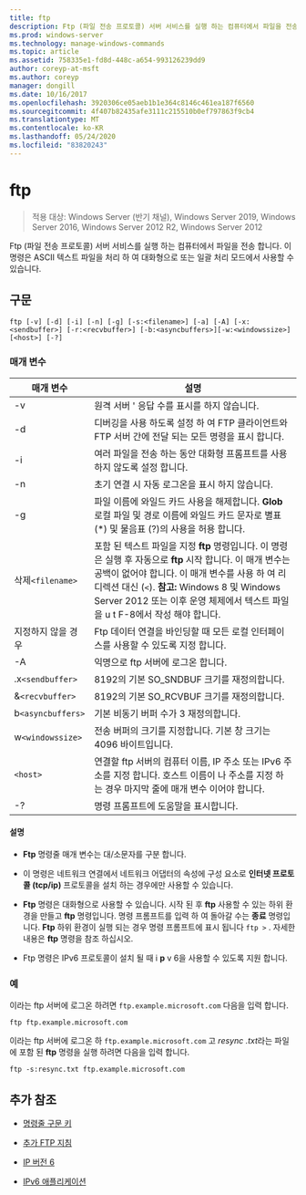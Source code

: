 ```yaml
---
title: ftp
description: Ftp (파일 전송 프로토콜) 서버 서비스를 실행 하는 컴퓨터에서 파일을 전송 하는 ftp 명령에 대 한 참조 항목입니다.
ms.prod: windows-server
ms.technology: manage-windows-commands
ms.topic: article
ms.assetid: 758335e1-fd8d-448c-a654-993126239dd9
author: coreyp-at-msft
ms.author: coreyp
manager: dongill
ms.date: 10/16/2017
ms.openlocfilehash: 3920306ce05aeb1b1e364c8146c461ea187f6560
ms.sourcegitcommit: 4f407b82435afe3111c215510b0ef797863f9cb4
ms.translationtype: MT
ms.contentlocale: ko-KR
ms.lasthandoff: 05/24/2020
ms.locfileid: "83820243"
---
```

# <a name="ftp"></a>ftp

> 적용 대상: Windows Server (반기 채널), Windows Server 2019, Windows Server 2016, Windows Server 2012 R2, Windows Server 2012

Ftp (파일 전송 프로토콜) 서버 서비스를 실행 하는 컴퓨터에서 파일을 전송 합니다. 이 명령은 ASCII 텍스트 파일을 처리 하 여 대화형으로 또는 일괄 처리 모드에서 사용할 수 있습니다.

## <a name="syntax"></a>구문

```
ftp [-v] [-d] [-i] [-n] [-g] [-s:<filename>] [-a] [-A] [-x:<sendbuffer>] [-r:<recvbuffer>] [-b:<asyncbuffers>][-w:<windowssize>][<host>] [-?]
```

### <a name="parameters"></a>매개 변수

| 매개 변수 | 설명 |
| ----------| ----------- |
| -v | 원격 서버 ' 응답 수를 표시를 하지 않습니다. |
| -d | 디버깅을 사용 하도록 설정 하 여 FTP 클라이언트와 FTP 서버 간에 전달 되는 모든 명령을 표시 합니다. |
| -i | 여러 파일을 전송 하는 동안 대화형 프롬프트를 사용 하지 않도록 설정 합니다. |
| -n | 초기 연결 시 자동 로그온을 표시 하지 않습니다. |
| -g | 파일 이름에 와일드 카드 사용을 해제합니다.  **Glob** 로컬 파일 및 경로 이름에 와일드 카드 문자로 별표 (*) 및 물음표 (?)의 사용을 허용 합니다. |
| 삭제`<filename>` | 포함 된 텍스트 파일을 지정 **ftp** 명령입니다. 이 명령은 실행 후 자동으로 **ftp** 시작 합니다. 이 매개 변수는 공백이 없어야 합니다. 이 매개 변수를 사용 하 여 리디렉션 대신 (`<`). **참고:** Windows 8 및 Windows Server 2012 또는 이후 운영 체제에서 텍스트 파일을 u t F-8에서 작성 해야 합니다. |
| 지정하지 않을 경우 | Ftp 데이터 연결을 바인딩할 때 모든 로컬 인터페이스를 사용할 수 있도록 지정 합니다. |
| -A | 익명으로 ftp 서버에 로그온 합니다. |
| .x`<sendbuffer> `| 8192의 기본 SO_SNDBUF 크기를 재정의합니다. |
| &`<recvbuffer>` | 8192의 기본 SO_RCVBUF 크기를 재정의합니다. |
| b`<asyncbuffers>` | 기본 비동기 버퍼 수가 3 재정의합니다. |
| w`<windowssize>` | 전송 버퍼의 크기를 지정합니다. 기본 창 크기는 4096 바이트입니다. |
| `<host>` | 연결할 ftp 서버의 컴퓨터 이름, IP 주소 또는 IPv6 주소를 지정 합니다. 호스트 이름이 나 주소를 지정 하는 경우 마지막 줄에 매개 변수 이어야 합니다. |
| -? | 명령 프롬프트에 도움말을 표시합니다. |

#### <a name="remarks"></a>설명

- **Ftp** 명령줄 매개 변수는 대/소문자를 구분 합니다.

- 이 명령은 네트워크 연결에서 네트워크 어댑터의 속성에 구성 요소로 **인터넷 프로토콜 (tcp/ip)** 프로토콜을 설치 하는 경우에만 사용할 수 있습니다.

- **Ftp** 명령은 대화형으로 사용할 수 있습니다. 시작 된 후 **ftp** 사용할 수 있는 하위 환경을 만들고 **ftp** 명령입니다. 명령 프롬프트를 입력 하 여 돌아갈 수는 **종료** 명령입니다. **Ftp** 하위 환경이 실행 되는 경우 명령 프롬프트에 표시 됩니다 `ftp >` . 자세한 내용은 **ftp** 명령을 참조 하십시오.

- Ftp 명령은 IPv6 프로토콜이 설치 될 때 i **p** v 6을 사용할 수 있도록 지원 합니다.

### <a name="examples"></a>예

이라는 ftp 서버에 로그온 하려면 `ftp.example.microsoft.com` 다음을 입력 합니다.

```
ftp ftp.example.microsoft.com
```

이라는 ftp 서버에 로그온 하 `ftp.example.microsoft.com` 고 *resync .txt*라는 파일에 포함 된 **ftp** 명령을 실행 하려면 다음을 입력 합니다.

```
ftp -s:resync.txt ftp.example.microsoft.com
```

## <a name="additional-references"></a>추가 참조

- [명령줄 구문 키](command-line-syntax-key.md)

- [추가 FTP 지침](https://docs.microsoft.com/previous-versions/orphan-topics/ws.10/cc756013(v=ws.10))

- [IP 버전 6](https://docs.microsoft.com/previous-versions/windows/it-pro/windows-server-2003/cc738636(v=ws.10))

- [IPv6 애플리케이션](https://docs.microsoft.com/previous-versions/windows/it-pro/windows-server-2003/cc782509(v=ws.10))
